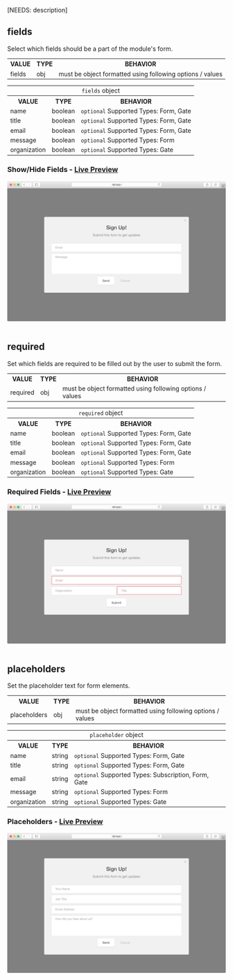 [NEEDS: description]

## fields

Select which fields should be a part of the module's form.

<table>
	<tr>
		<th>VALUE</th>
		<th>TYPE</th>
		<th>BEHAVIOR</th>
	</tr>
	<tr>
		<td>fields</td>
		<td>obj</td>
		<td>must be object formatted using following options / values</td>
	</tr>
</table>

<table>
	<tr>
		<td colspan="3" align="center"><code>fields</code> object</td>
	</tr>
	<tr>
		<th>VALUE</th>
		<th>TYPE</th>
		<th>BEHAVIOR</th>
	</tr>
	<tr>
		<td> name </td>
		<td>boolean</td>
		<td><code>optional</code> Supported Types: Form, Gate</td>
	</tr>
	<tr>
		<td> title </td>
		<td>boolean</td>
		<td><code>optional</code> Supported Types: Form, Gate</td>
	</tr>
	<tr>
		<td> email </td>
		<td>boolean</td>
		<td><code>optional</code> Supported Types: Form, Gate</td>
	</tr>
	<tr>
		<td> message </td>
		<td>boolean</td>
		<td><code>optional</code> Supported Types: Form</td>
	</tr>
	<tr>
		<td> organization </td>
		<td>boolean</td>
		<td><code>optional</code> Supported Types: Gate</td>
	</tr>
</table>

### Show/Hide Fields - [Live Preview](../../examples/preview/customization/form/fields.html)

![Form Placeholders](../examples/img/customization/form/fields.png)

<pre data-src="../../examples/src/customization/form/fields.js"></pre>

## required

Set which fields are required to be filled out by the user to submit the form.

<table>
	<tr>
		<th>VALUE</th>
		<th>TYPE</th>
		<th>BEHAVIOR</th>
	</tr>
	<tr>
		<td>required</td>
		<td>obj</td>
		<td>must be object formatted using following options / values</td>
	</tr>
</table>

<table>
	<tr>
		<td colspan="3" align="center"><code>required</code> object</td>
	</tr>
	<tr>
		<th>VALUE</th>
		<th>TYPE</th>
		<th>BEHAVIOR</th>
	</tr>
	<tr>
		<td> name </td>
		<td>boolean</td>
		<td><code>optional</code> Supported Types: Form, Gate</td>
	</tr>
	<tr>
		<td> title </td>
		<td>boolean</td>
		<td><code>optional</code> Supported Types: Form, Gate</td>
	</tr>
	<tr>
		<td> email </td>
		<td>boolean</td>
		<td><code>optional</code> Supported Types: Form, Gate</td>
	</tr>
	<tr>
		<td> message </td>
		<td>boolean</td>
		<td><code>optional</code> Supported Types: Form</td>
	</tr>
	<tr>
		<td> organization </td>
		<td>boolean</td>
		<td><code>optional</code> Supported Types: Gate</td>
	</tr>
</table>


### Required Fields - [Live Preview](../../examples/preview/customization/form/required.html)

![Form Placeholders](../examples/img/customization/form/required.png)

<pre data-src="../../examples/src/customization/form/required.js"></pre>


## placeholders

Set the placeholder text for form elements.

<table>
	<tr>
		<th>VALUE</th>
		<th>TYPE</th>
		<th>BEHAVIOR</th>
	</tr>
	<tr>
		<td>placeholders</td>
		<td>obj</td>
		<td>must be object formatted using following options / values</td>
	</tr>
</table>

<table>
	<tr>
		<td colspan="3" align="center"><code>placeholder</code> object</td>
	</tr>
	<tr>
		<th>VALUE</th>
		<th>TYPE</th>
		<th>BEHAVIOR</th>
	</tr>
	<tr>
		<td> name </td>
		<td>string</td>
		<td><code>optional</code> Supported Types: Form, Gate</td>
	</tr>
	<tr>
		<td> title </td>
		<td>string</td>
		<td><code>optional</code> Supported Types: Form, Gate</td>
	</tr>
	<tr>
		<td> email </td>
		<td>string</td>
		<td><code>optional</code> Supported Types: Subscription, Form, Gate</td>
	</tr>
	<tr>
		<td> message </td>
		<td>string</td>
		<td><code>optional</code> Supported Types: Form</td>
	</tr>
	<tr>
		<td> organization </td>
		<td>string</td>
		<td><code>optional</code> Supported Types: Gate</td>
	</tr>
</table>

### Placeholders - [Live Preview](../../examples/preview/customization/form/placeholders.html)

![Form Placeholders](../examples/img/customization/form/placeholders.png)

<pre data-src="../../examples/src/customization/form/placeholders.js"></pre>

